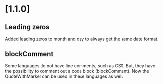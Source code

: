# [1.1.0]

## Leading zeros

Added leading zeros to month and day to always get the same date format.

## blockComment

Some languages do not have line comments, such as CSS.
But, they have the possibility to comment out a code block (blockComment).
Now the QuoteWithMarker can be used in these languages as well.
